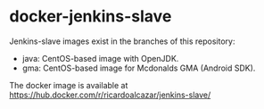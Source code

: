 # docker-jenkins-slave

Jenkins-slave images exist in the branches of this repository:
- java: CentOS-based image with OpenJDK.
- gma: CentOS-based image for Mcdonalds GMA (Android SDK).

The docker image is available at https://hub.docker.com/r/ricardoalcazar/jenkins-slave/
